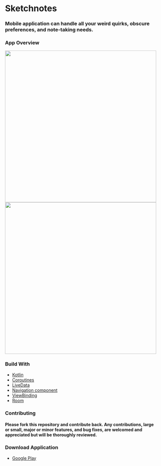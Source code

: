 # Sketchnotes
### Mobile application can handle all your weird quirks, obscure preferences, and note-taking needs.

### App Overview
<div>
<img src="https://user-images.githubusercontent.com/101206928/215879047-15938945-7d1e-4fac-996c-4c2ac897751a.png" width=500>
<img src="https://user-images.githubusercontent.com/101206928/215879155-89db6cbf-42fd-47f1-a136-fb4ed9d7f7e1.png" width=500>
</div>

### Build With
*  [Kotlin](https://kotlinlang.org/) 
*  [Coroutines](https://developer.android.com/kotlin/coroutines)
*  [LiveData](https://developer.android.com/topic/libraries/architecture/livedata/) 
*  [Navigation component](https://developer.android.com/guide/navigation)
*  [ViewBinding](https://developer.android.com/topic/libraries/view-binding) 
*  [Room](https://developer.android.com/jetpack/androidx/releases/room)


### Contributing
#### Please fork this repository and contribute back. Any contributions, large or small, major or minor features, and bug fixes, are welcomed and appreciated but will be thoroughly reviewed.


### Download Application
*  [Google Play](https://play.google.com/store/apps/details?id=sparespark.sketchnotes) 
